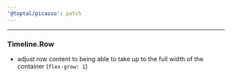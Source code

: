 ```yaml
---
'@toptal/picasso': patch
---
```


---

### Timeline.Row

- adjust row content to being able to take up to the full width of the container (`flex-grow: 1`)
